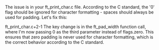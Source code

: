 The issue is in your ft_print_char.c file. According to the C standard, the '0' flag should be ignored for character formatting - spaces should always be used for padding. Let's fix this:

ft_print_char.c+2-1
The key change is in the ft_pad_width function call, where I'm now passing 0 as the third parameter instead of flags.zero. This ensures that zero padding is never used for character formatting, which is the correct behavior according to the C standard.






